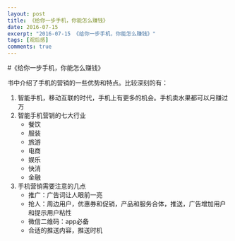 ```yaml
---
layout: post
title: 《给你一步手机，你能怎么赚钱》 
date: 2016-07-15
excerpt: "2016-07-15 《给你一步手机，你能怎么赚钱》"
tags: [观后感]
comments: true
---
```



#《给你一步手机，你能怎么赚钱》

书中介绍了手机的营销的一些优势和特点。比较深刻的有：

1. 智能手机，移动互联的时代，手机上有更多的机会。手机卖水果都可以月赚过万
2. 智能手机营销的七大行业
    - 餐饮
    - 服装
    - 旅游
    - 电商
    - 娱乐
    - 快消
    - 金融
3. 手机营销需要注意的几点
    - 推广：广告词让人眼前一亮
    - 抢人：周边用户，优惠券和促销，产品和服务合体，推送，广告增加用户和提示用户粘性
    - 微信二维码：app必备
    - 合适的推送内容，推送时机 